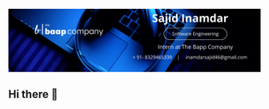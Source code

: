 ![logo](https://github.com/sajid880087/sajid880087/blob/main/Blue%20Modern%20Corporate%20Staff%20Profile%20LinkedIn%20Banner.png)
## Hi there 👋

<!--
**sajid880087/sajid880087** is a ✨ _special_ ✨ repository because its `README.md` (this file) appears on your GitHub profile.

Here are some ideas to get you started:

- 🔭 I’m currently working on ...
- 🌱 I’m currently learning ...
- 👯 I’m looking to collaborate on ...
- 🤔 I’m looking for help with ...
- 💬 Ask me about ...
- 📫 How to reach me: ...
- 😄 Pronouns: ...
- ⚡ Fun fact: ...
-->
